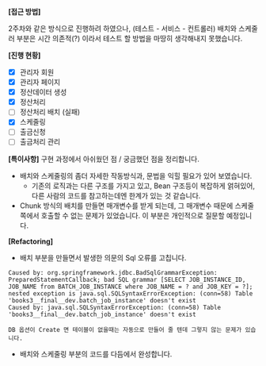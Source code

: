 **[접근 방법]**

2주차와 같은 방식으로 진행하려 하였으나, (테스트 - 서비스 - 컨트롤러)  배치와 스케줄러 부분은 시간 의존적(?) 이라서 테스트 할 방법을 마땅히 생각해내지 못했습니다. 

**[진행 현황]**

 - [x] 관리자 회원
 - [x] 관리자 페이지
 - [x] 정산데이터 생성
 - [x] 정산처리
 - [ ] 정산처리 배치 (실패)
 - [x] 스케줄링
 - [ ] 출금신청
 - [ ] 출금처리 관리

**[특이사항]**
구현 과정에서 아쉬웠던 점 / 궁금했던 점을 정리합니다.

- 배치와 스케줄링의 좀더 자세한 작동방식과, 문법을 익힐 필요가 있어 보였습니다.
	-  기존의 로직과는 다른 구조를 가지고 있고, Bean 구조등이 복잡하게 얽혀있어, 다른 사람의 코드를 참고하는데엔 한계가 있는 것 같습니다.
- Chunk 방식의 배치를 만들면 매개변수를 받게 되는데, 그 매개변수 때문에 스케줄 쪽에서 호출할 수 없는 문제가 있었습니다. 이 부분은 개인적으로 질문할 예정입니다.
    
 **[Refactoring]**
 
- 배치 부분을 만들면서 발생한 의문의 Sql 오류를 고칩니다. 
```
Caused by: org.springframework.jdbc.BadSqlGrammarException: PreparedStatementCallback; bad SQL grammar [SELECT JOB_INSTANCE_ID, JOB_NAME from BATCH_JOB_INSTANCE where JOB_NAME = ? and JOB_KEY = ?]; nested exception is java.sql.SQLSyntaxErrorException: (conn=58) Table 'books3__final__dev.batch_job_instance' doesn't exist
Caused by: java.sql.SQLSyntaxErrorException: (conn=58) Table 'books3__final__dev.batch_job_instance' doesn't exist

DB 옵션이 Create 면 테이블이 없을때는 자동으로 만들어 줄 텐데 그렇지 않는 문제가 있습니다.
```
-  배치와 스케줄링 부분의 코드를 다듬에서 완성합니다.
